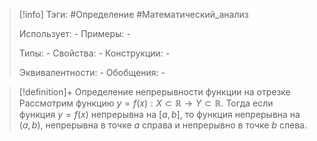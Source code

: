> [!info]
> Тэги: #Определение #Математический_анализ   
> 
> Использует: *-*
> Примеры: *-*
> 
> Типы: *-*
> Свойства: *-*
> Конструкции: *-*
> 
> Эквивалентности: *-*
> Обобщения: *-*

> [!definition]+ Определение непрерывности функции на отрезке
> Рассмотрим функцию $y = f(x):X \subset \mathbb{R}\rightarrow Y \subset \mathbb{R}$. Тогда если функция $y = f(x)$ непрерывна на $[a,b]$, то функция непрерывна на $(a, b)$, непрерывна в точке $a$ справа и непрерывно в точке $b$ слева. 